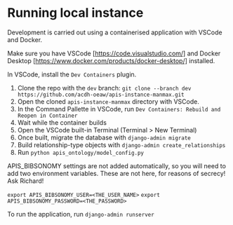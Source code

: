Running local instance
======================

Development is carried out using a containerised application with VSCode and Docker.

Make sure you have VSCode [https://code.visualstudio.com/] and Docker Desktop [https://www.docker.com/products/docker-desktop/] installed.

In VSCode, install the `Dev Containers` plugin.


1. Clone the repo with the `dev` branch: `git clone --branch dev https://github.com/acdh-oeaw/apis-instance-manmax.git`
2. Open the cloned `apis-instance-manmax` directory with VSCode.
3. In the Command Pallette in VSCode, run `Dev Containers: Rebuild and Reopen in Container`
4. Wait while the container builds
5. Open the VSCode built-in Terminal (Terminal > New Terminal)
6. Once built, migrate the database with `django-admin migrate`
7. Build relationship-type objects with `django-admin create_relationships`
8. Run `python apis_ontology/model_config.py`


APIS_BIBSONOMY settings are not added automatically, so you will need to add two environment variables.
These are not here, for reasons of secrecy! Ask Richard!

`export APIS_BIBSONOMY_USER=<THE_USER_NAME>`
`export APIS_BIBSONOMY_PASSWORD=<THE_PASSWORD>`

To run the application, run `django-admin runserver`